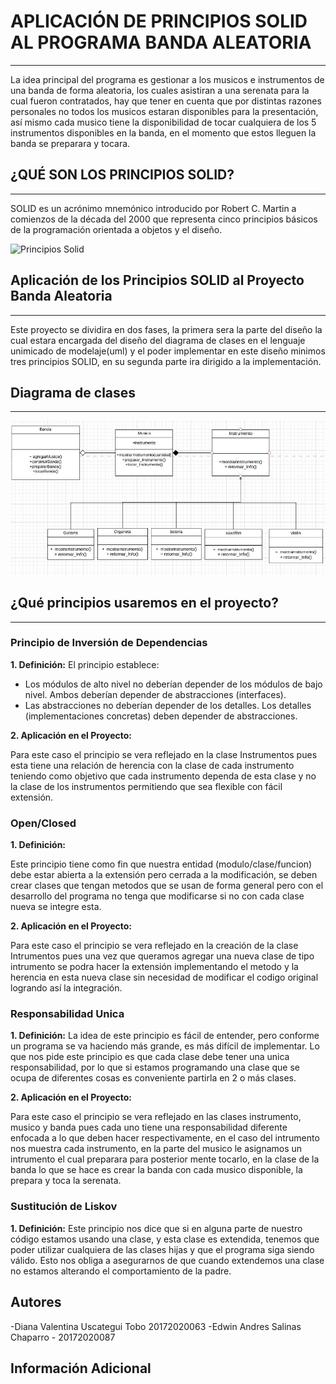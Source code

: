 # APLICACIÓN DE PRINCIPIOS SOLID AL PROGRAMA BANDA ALEATORIA 
----------------------------------------------------------------------------------------------------------------------------------------

La idea principal del programa es gestionar a los musicos e instrumentos de una banda de forma aleatoria, los cuales asistiran a una serenata para la cual fueron contratados, hay que tener en cuenta que por distintas razones personales no todos los musicos estaran disponibles para la presentación, así mismo cada musico tiene la disponibilidad de tocar cualquiera de los  5 instrumentos disponibles en la banda, en el momento que estos lleguen la banda se preparara y tocara. 

## ¿QUÉ SON LOS PRINCIPIOS SOLID?
----------------------------------------------------------------------------------------------------------------------------------------

SOLID es un acrónimo mnemónico introducido por Robert C. Martin a comienzos de la década del 2000 que representa cinco principios básicos de la programación orientada a objetos y el diseño.

![Principios Solid](link)

## Aplicación de los Principios SOLID al Proyecto Banda Aleatoria
---------------------------------------------------------------------------------------------------------------------------------------

Este proyecto se dividira en dos fases, la primera sera la parte del diseño la cual estara encargada del diseño del diagrama de clases en el lenguaje unimicado de modelaje(uml) y el poder implementar en este diseño minimos tres principios SOLID, en su segunda parte ira dirigido a la implementación. 

## Diagrama de clases 
---------------------------------------------------------------------------------------------------------------------------------------

![Diagrama de clases](https://github.com/valentinatobo/Banda/blob/master/img/uml.JPG)

## ¿Qué principios usaremos en el proyecto?
----------------------------------------------------------------------------------------------------------------------------------------

### Principio de Inversión de Dependencias
**1. Definición:**
El principio establece:

* Los módulos de alto nivel no deberían depender de los módulos de bajo nivel. Ambos deberían depender de abstracciones (interfaces).
* Las abstracciones no deberían depender de los detalles. Los detalles (implementaciones concretas) deben depender de abstracciones.

**2. Aplicación en el Proyecto:**

Para este caso el principio se vera reflejado en la clase Instrumentos pues esta tiene una relación de herencia con la clase de cada instrumento teniendo como objetivo que cada instrumento dependa de esta clase y no la clase de los instrumentos permitiendo que sea flexible con fácil extensión.

### Open/Closed 

**1. Definición:**

Este principio tiene como fin que nuestra entidad (modulo/clase/funcion) debe estar abierta a la extensión pero cerrada a la modificación, se deben crear clases que tengan metodos que se usan de forma general pero con el desarrollo del programa no tenga que modificarse si no con cada clase nueva se integre esta.

**2. Aplicación en el Proyecto:**

Para este caso el principio se vera reflejado en la creación de la clase Intrumentos pues una vez que queramos agregar una nueva clase de tipo intrumento se podra hacer la extensión implementando el metodo y la herencia en esta nueva clase sin necesidad de modificar el codigo original logrando así la integración.

###  Responsabilidad Unica 

**1. Definición:**
La idea de este principio es fácil de entender, pero conforme un programa se va haciendo más grande, es más difícil de implementar. Lo que nos pide este principio es que cada clase debe tener una unica responsabilidad, por lo que si estamos programando una clase que se ocupa de diferentes cosas es conveniente partirla en 2 o más clases.

**2. Aplicación en el Proyecto:**

Para este caso el principio se vera reflejado en las clases instrumento, musico y banda pues cada uno tiene una responsabilidad diferente enfocada a lo que deben hacer respectivamente, en el caso del intrumento nos muestra cada instrumento, en la parte del musico le asignamos un intrumento el cual preparara para posterior mente tocarlo, en la clase de la banda lo que se hace es crear la banda con cada musico disponible, la prepara y toca la serenata.


### Sustitución de Liskov 

**1. Definición:**
Este principio nos dice que si en alguna parte de nuestro código estamos usando una clase, y esta clase es extendida, tenemos que poder utilizar cualquiera de las clases hijas y que el programa siga siendo válido. Esto nos obliga a asegurarnos de que cuando extendemos una clase no estamos alterando el comportamiento de la padre.

## Autores 
-Diana Valentina Uscategui Tobo 20172020063
-Edwin Andres Salinas Chaparro - 20172020087

## Información Adicional
